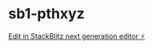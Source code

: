 # sb1-pthxyz

[Edit in StackBlitz next generation editor ⚡️](https://stackblitz.com/~/github.com/JFTHIBAUT/sb1-pthxyz)